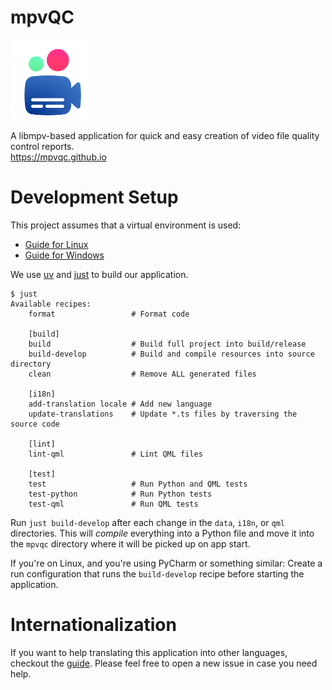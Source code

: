 # mpvQC

<img alt="Logo" src="data/icon.svg" width="128" height="128"/>

A libmpv-based application for quick and easy creation of video file quality control reports.  
https://mpvqc.github.io

# Development Setup

This project assumes that a virtual environment is used:

* [Guide for Linux](docs/dev-setup-linux.md)
* [Guide for Windows](docs/dev-setup-windows.md)

We use [uv](https://github.com/astral-sh/uv) and [just](https://github.com/casey/just) to build our application.

```shell
$ just
Available recipes:
    format                 # Format code

    [build]
    build                  # Build full project into build/release
    build-develop          # Build and compile resources into source directory
    clean                  # Remove ALL generated files

    [i18n]
    add-translation locale # Add new language
    update-translations    # Update *.ts files by traversing the source code

    [lint]
    lint-qml               # Lint QML files

    [test]
    test                   # Run Python and QML tests
    test-python            # Run Python tests
    test-qml               # Run QML tests
```

Run `just build-develop` after each change in the `data`, `i18n`, or `qml` directories.
This will *compile* everything into a Python file and move it into the `mpvqc` directory
where it will be picked up on app start.

If you're on Linux, and you're using PyCharm or something similar:
Create a run configuration that runs the `build-develop` recipe before starting the application.

# Internationalization

If you want to help translating this application into other languages, checkout the [guide](docs/internationalization.md).
Please feel free to open a new issue in case you need help.
